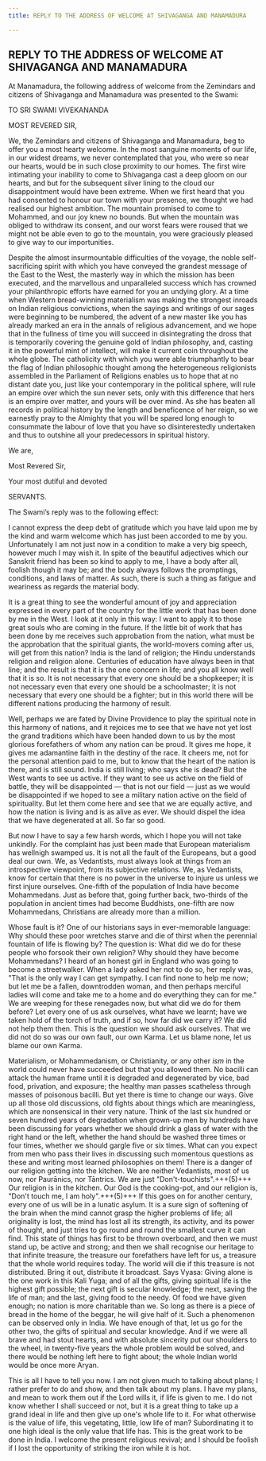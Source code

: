 ```yaml
---
title: REPLY TO THE ADDRESS OF WELCOME AT SHIVAGANGA AND MANAMADURA

---
```





  

## REPLY TO THE ADDRESS OF WELCOME AT SHIVAGANGA AND MANAMADURA

At Manamadura, the following address of welcome from the Zemindars and
citizens of Shivaganga and Manamadura was presented to the Swami:

TO SRI SWAMI VIVEKANANDA

MOST REVERED SIR,

We, the Zemindars and citizens of Shivaganga and Manamadura, beg to
offer you a most hearty welcome. In the most sanguine moments of our
life, in our widest dreams, we never contemplated that you, who were so
near our hearts, would be in such close proximity to our homes. The
first wire intimating your inability to come to Shivaganga cast a deep
gloom on our hearts, and but for the subsequent silver lining to the
cloud our disappointment would have been extreme. When we first heard
that you had consented to honour our town with your presence, we thought
we had realised our highest ambition. The mountain promised to come to
Mohammed, and our joy knew no bounds. But when the mountain was obliged
to withdraw its consent, and our worst fears were roused that we might
not be able even to go to the mountain, you were graciously pleased to
give way to our importunities.

Despite the almost insurmountable difficulties of the voyage, the noble
self-sacrificing spirit with which you have conveyed the grandest
message of the East to the West, the masterly way in which the mission
has been executed, and the marvellous and unparalleled success which has
crowned your philanthropic efforts have earned for you an undying glory.
At a time when Western bread-winning materialism was making the
strongest inroads on Indian religious convictions, when the sayings and
writings of our sages were beginning to be numbered, the advent of a new
master like you has already marked an era in the annals of religious
advancement, and we hope that in the fullness of time you will succeed
in disintegrating the dross that is temporarily covering the genuine
gold of Indian philosophy, and, casting it in the powerful mint of
intellect, will make it current coin throughout the whole globe. The
catholicity with which you were able triumphantly to bear the flag of
Indian philosophic thought among the heterogeneous religionists
assembled in the Parliament of Religions enables us to hope that at no
distant date you, just like your contemporary in the political sphere,
will rule an empire over which the sun never sets, only with this
difference that hers is an empire over matter, and yours will be over
mind. As she has beaten all records in political history by the length
and beneficence of her reign, so we earnestly pray to the Almighty that
you will be spared long enough to consummate the labour of love that you
have so disinterestedly undertaken and thus to outshine all your
predecessors in spiritual history.

We are,

Most Revered Sir,

Your most dutiful and devoted

SERVANTS.

The Swami’s reply was to the following effect:

I cannot express the deep debt of gratitude which you have laid upon me
by the kind and warm welcome which has just been accorded to me by you.
Unfortunately I am not just now in a condition to make a very big
speech, however much I may wish it. In spite of the beautiful adjectives
which our Sanskrit friend has been so kind to apply to me, I have a body
after all, foolish though it may be; and the body always follows the
promptings, conditions, and laws of matter. As such, there is such a
thing as fatigue and weariness as regards the material body.

It is a great thing to see the wonderful amount of joy and appreciation
expressed in every part of the country for the little work that has been
done by me in the West. I look at it only in this way: I want to apply
it to those great souls who are coming in the future. If the little bit
of work that has been done by me receives such approbation from the
nation, what must be the approbation that the spiritual giants, the
world-movers coming after us, will get from this nation? India is the
land of religion; the Hindu understands religion and religion alone.
Centuries of education have always been in that line; and the result is
that it is the one concern in life; and you all know well that it is so.
It is not necessary that every one should be a shopkeeper; it is not
necessary even that every one should be a schoolmaster; it is not
necessary that every one should be a fighter; but in this world there
will be different nations producing the harmony of result.

Well, perhaps we are fated by Divine Providence to play the spiritual
note in this harmony of nations, and it rejoices me to see that we have
not yet lost the grand traditions which have been handed down to us by
the most glorious forefathers of whom any nation can be proud. It gives
me hope, it gives me adamantine faith in the destiny of the race. It
cheers me, not for the personal attention paid to me, but to know that
the heart of the nation is there, and is still sound. India is still
living; who says she is dead? But the West wants to see us active. If
they want to see us active on the field of battle, they will be
disappointed — that is not our field — just as we would be disappointed
if we hoped to see a military nation active on the field of
spirituality. But let them come here and see that we are equally active,
and how the nation is living and is as alive as ever. We should dispel
the idea that we have degenerated at all. So far so good.

But now I have to say a few harsh words, which I hope you will not take
unkindly. For the complaint has just been made that European materialism
has wellnigh swamped us. It is not all the fault of the Europeans, but a
good deal our own. We, as Vedantists, must always look at things from an
introspective viewpoint, from its subjective relations. We, as
Vedantists, know for certain that there is no power in the universe to
injure us unless we first injure ourselves. One-fifth of the population
of India have become Mohammedans. Just as before that, going further
back, two-thirds of the population in ancient times had become
Buddhists, one-fifth are now Mohammedans, Christians are already more
than a million.

Whose fault is it? One of our historians says in ever-memorable
language: Why should these poor wretches starve and die of thirst when
the perennial fountain of life is flowing by? The question is: What did
we do for these people who forsook their own religion? Why should they
have become Mohammedans? I heard of an honest girl in England who was
going to become a streetwalker. When a lady asked her not to do so, her
reply was, "That is the only way I can get sympathy. I can find none to
help me now; but let me be a fallen, downtrodden woman, and then perhaps
merciful ladies will come and take me to a home and do everything they
can for me." We are weeping for these renegades now, but what did we do
for them before? Let every one of us ask ourselves, what have we learnt;
have we taken hold of the torch of truth, and if so, how far did we
carry it? We did not help them then. This is the question we should ask
ourselves. That we did not do so was our own fault, our own Karma. Let
us blame none, let us blame our own Karma.

Materialism, or Mohammedanism, or Christianity, or any other *ism* in
the world could never have succeeded but that you allowed them. No
bacilli can attack the human frame until it is degraded and degenerated
by vice, bad food, privation, and exposure; the healthy man passes
scatheless through masses of poisonous bacilli. But yet there is time to
change our ways. Give up all those old discussions, old fights about
things which are meaningless, which are nonsensical in their very
nature. Think of the last six hundred or seven hundred years of
degradation when grown-up men by hundreds have been discussing for years
whether we should drink a glass of water with the right hand or the
left, whether the hand should be washed three times or four times,
whether we should gargle five or six times. What can you expect from men
who pass their lives in discussing such momentous questions as these and
writing most learned philosophies on them! There is a danger of our
religion getting into the kitchen. We are neither Vedantists, most of us
now, nor Paurānics, nor Tāntrics. We are just "Don't-touchists".+++(5)+++ Our
religion is in the kitchen. Our God is the cooking-pot, and our religion
is, "Don't touch me, I am holy".+++(5)+++ If this goes on for another century,
every one of us will be in a lunatic asylum. It is a sure sign of
softening of the brain when the mind cannot grasp the higher problems of
life; all originality is lost, the mind has lost all its strength, its
activity, and its power of thought, and just tries to go round and round
the smallest curve it can find. This state of things has first to be
thrown overboard, and then we must stand up, be active and strong; and
then we shall recognise our heritage to that infinite treasure, the
treasure our forefathers have left for us, a treasure that the whole
world requires today. The world will die if this treasure is not
distributed. Bring it out, distribute it broadcast. Says Vyasa: Giving
alone is the one work in this Kali Yuga; and of all the gifts, giving
spiritual life is the highest gift possible; the next gift is secular
knowledge; the next, saving the life of man; and the last, giving food
to the needy. Of food we have given enough; no nation is more charitable
than we. So long as there is a piece of bread in the home of the beggar,
he will give half of it. Such a phenomenon can be observed only in
India. We have enough of that, let us go for the other two, the gifts of
spiritual and secular knowledge. And if we were all brave and had stout
hearts, and with absolute sincerity put our shoulders to the wheel, in
twenty-five years the whole problem would be solved, and there would be
nothing left here to fight about; the whole Indian world would be once
more Aryan.

This is all I have to tell you now. I am not given much to talking about
plans; I rather prefer to do and show, and then talk about my plans. I
have my plans, and mean to work them out if the Lord wills it, if life
is given to me. I do not know whether I shall succeed or not, but it is
a great thing to take up a grand ideal in life and then give up one's
whole life to it. For what otherwise is the value of life, this
vegetating, little, low life of man? Subordinating it to one high ideal
is the only value that life has. This is the great work to be done in
India. I welcome the present religious revival; and I should be foolish
if I lost the opportunity of striking the iron while it is hot.


